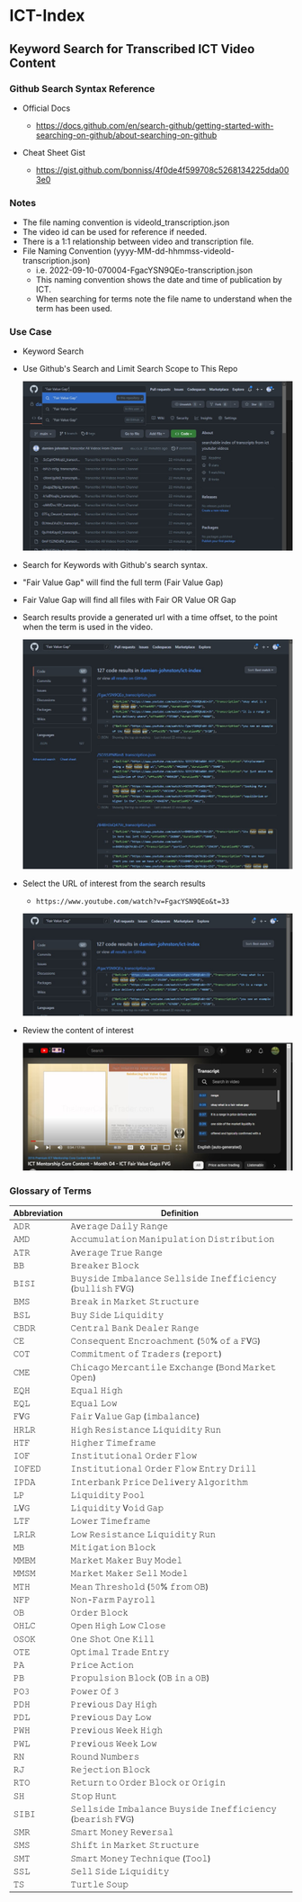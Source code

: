 # ICT-Index
## Keyword Search for Transcribed ICT Video Content

### Github Search Syntax Reference
- Official Docs
    - https://docs.github.com/en/search-github/getting-started-with-searching-on-github/about-searching-on-github

- Cheat Sheet Gist
    - https://gist.github.com/bonniss/4f0de4f599708c5268134225dda003e0

### Notes
- The file naming convention is videoId_transcription.json
- The video id can be used for reference if needed.
- There is a 1:1 relationship between video and transcription file.
- File Naming Convention (yyyy-MM-dd-hhmmss-videoId-transcription.json) 
    - i.e. 2022-09-10-070004-FgacYSN9QEo-transcription.json
    - This naming convention shows the date and time of publication by ICT.
    - When searching for terms note the file name to understand when the term has been used.
    

### Use Case
- Keyword Search
- Use Github's Search and Limit Search Scope to This Repo

    ![Keyword Search](./readme-resources/KeywordSearchExample.jpg) 

- Search for Keywords with Github's search syntax.
- "Fair Value Gap" will find the full term (Fair Value Gap)
- Fair Value Gap will find all files with Fair OR Value OR Gap

- Search results provide a generated url with a time offset, to the point when the term is used in the video.

    ![SearchResults](./readme-resources/SearchResults.jpg) 
    
- Select the URL of interest from the search results
    - `https://www.youtube.com/watch?v=FgacYSN9QEo&t=33`
    
    ![SelectURL](./readme-resources/CopyVideoURL.jpg)

- Review the content of interest
    
    ![SelectURL](./readme-resources/ReferenceVideoOffset.jpg)

### Glossary of Terms

| Abbreviation     |     Definition |
| -------------    |     ------------- |
|𝙰𝙳𝚁    |     𝙰v𝚎𝚛𝚊𝚐𝚎 𝙳𝚊𝚒𝚕𝚢 𝚁𝚊𝚗𝚐𝚎   |   
|𝙰𝙼𝙳    |     𝙰𝚌𝚌𝚞𝚖𝚞𝚕𝚊𝚝𝚒𝚘𝚗 𝙼𝚊𝚗𝚒𝚙𝚞𝚕𝚊𝚝𝚒𝚘𝚗 𝙳𝚒𝚜𝚝𝚛𝚒𝚋𝚞𝚝𝚒𝚘𝚗   |
|𝙰𝚃𝚁    |     𝙰v𝚎𝚛𝚊𝚐𝚎 𝚃𝚛𝚞𝚎 𝚁𝚊𝚗𝚐𝚎   |
|𝙱𝙱     |     𝙱𝚛𝚎𝚊𝚔𝚎𝚛 𝙱𝚕𝚘𝚌𝚔   |
|𝙱𝙸𝚂𝙸   |     𝙱𝚞𝚢𝚜𝚒𝚍𝚎 𝙸𝚖𝚋𝚊𝚕𝚊𝚗𝚌𝚎 𝚂𝚎𝚕𝚕𝚜𝚒𝚍𝚎 𝙸𝚗𝚎𝚏𝚏𝚒𝚌𝚒𝚎𝚗𝚌𝚢 (𝚋𝚞𝚕𝚕𝚒𝚜𝚑 𝙵V𝙶)   |
|𝙱𝙼𝚂    |     𝙱𝚛𝚎𝚊𝚔 𝚒𝚗 𝙼𝚊𝚛𝚔𝚎𝚝 𝚂𝚝𝚛𝚞𝚌𝚝𝚞𝚛𝚎   |
|𝙱𝚂𝙻    |     𝙱𝚞𝚢 𝚂𝚒𝚍𝚎 𝙻𝚒𝚚𝚞𝚒𝚍𝚒𝚝𝚢   |
|𝙲𝙱𝙳𝚁   |     𝙲𝚎𝚗𝚝𝚛𝚊𝚕 𝙱𝚊𝚗𝚔 𝙳𝚎𝚊𝚕𝚎𝚛 𝚁𝚊𝚗𝚐𝚎   |
|𝙲𝙴     |     𝙲𝚘𝚗𝚜𝚎𝚚𝚞𝚎𝚗𝚝 𝙴𝚗𝚌𝚛𝚘𝚊𝚌𝚑𝚖𝚎𝚗𝚝 (𝟻𝟶% 𝚘𝚏 𝚊 𝙵V𝙶)   |
|𝙲𝙾𝚃    |     𝙲𝚘𝚖𝚖𝚒𝚝𝚖𝚎𝚗𝚝 𝚘𝚏 𝚃𝚛𝚊𝚍𝚎𝚛𝚜 (𝚛𝚎𝚙𝚘𝚛𝚝)   |
|𝙲𝙼𝙴    |     𝙲𝚑𝚒𝚌𝚊𝚐𝚘 𝙼𝚎𝚛𝚌𝚊𝚗𝚝𝚒𝚕𝚎 𝙴𝚡𝚌𝚑𝚊𝚗𝚐𝚎 (𝙱𝚘𝚗𝚍 𝙼𝚊𝚛𝚔𝚎𝚝 𝙾𝚙𝚎𝚗)   |
|𝙴𝚀𝙷    |     𝙴𝚚𝚞𝚊𝚕 𝙷𝚒𝚐𝚑   |
|𝙴𝚀𝙻    |     𝙴𝚚𝚞𝚊𝚕 𝙻𝚘𝚠   |
|𝙵V𝙶    |     𝙵𝚊𝚒𝚛 V𝚊𝚕𝚞𝚎 𝙶𝚊𝚙 (𝚒𝚖𝚋𝚊𝚕𝚊𝚗𝚌𝚎)   |
|𝙷𝚁𝙻𝚁   |     𝙷𝚒𝚐𝚑 𝚁𝚎𝚜𝚒𝚜𝚝𝚊𝚗𝚌𝚎 𝙻𝚒𝚚𝚞𝚒𝚍𝚒𝚝𝚢 𝚁𝚞𝚗   |
|𝙷𝚃𝙵    |     𝙷𝚒𝚐𝚑𝚎𝚛 𝚃𝚒𝚖𝚎𝚏𝚛𝚊𝚖𝚎   |
|𝙸𝙾𝙵    |     𝙸𝚗𝚜𝚝𝚒𝚝𝚞𝚝𝚒𝚘𝚗𝚊𝚕 𝙾𝚛𝚍𝚎𝚛 𝙵𝚕𝚘𝚠   |
|𝙸𝙾𝙵𝙴𝙳  |     𝙸𝚗𝚜𝚝𝚒𝚝𝚞𝚝𝚒𝚘𝚗𝚊𝚕 𝙾𝚛𝚍𝚎𝚛 𝙵𝚕𝚘𝚠 𝙴𝚗𝚝𝚛𝚢 𝙳𝚛𝚒𝚕𝚕   |
|𝙸𝙿𝙳𝙰   |     𝙸𝚗𝚝𝚎𝚛𝚋𝚊𝚗𝚔 𝙿𝚛𝚒𝚌𝚎 𝙳𝚎𝚕𝚒v𝚎𝚛𝚢 𝙰𝚕𝚐𝚘𝚛𝚒𝚝𝚑𝚖   |
|𝙻𝙿     |     𝙻𝚒𝚚𝚞𝚒𝚍𝚒𝚝𝚢 𝙿𝚘𝚘𝚕   |
|𝙻V𝙶    |     𝙻𝚒𝚚𝚞𝚒𝚍𝚒𝚝𝚢 V𝚘𝚒𝚍 𝙶𝚊𝚙   |
|𝙻𝚃𝙵    |     𝙻𝚘𝚠𝚎𝚛 𝚃𝚒𝚖𝚎𝚏𝚛𝚊𝚖𝚎   |
|𝙻𝚁𝙻𝚁   |     𝙻𝚘𝚠 𝚁𝚎𝚜𝚒𝚜𝚝𝚊𝚗𝚌𝚎 𝙻𝚒𝚚𝚞𝚒𝚍𝚒𝚝𝚢 𝚁𝚞𝚗   |
|𝙼𝙱     |     𝙼𝚒𝚝𝚒𝚐𝚊𝚝𝚒𝚘𝚗 𝙱𝚕𝚘𝚌𝚔   |
|𝙼𝙼𝙱𝙼   |     𝙼𝚊𝚛𝚔𝚎𝚝 𝙼𝚊𝚔𝚎𝚛 𝙱𝚞𝚢 𝙼𝚘𝚍𝚎𝚕   |
|𝙼𝙼𝚂𝙼   |     𝙼𝚊𝚛𝚔𝚎𝚝 𝙼𝚊𝚔𝚎𝚛 𝚂𝚎𝚕𝚕 𝙼𝚘𝚍𝚎𝚕   |
|𝙼𝚃𝙷    |     𝙼𝚎𝚊𝚗 𝚃𝚑𝚛𝚎𝚜𝚑𝚘𝚕𝚍 (𝟻𝟶% 𝚏𝚛𝚘𝚖 𝙾𝙱)   |
|𝙽𝙵𝙿    |     𝙽𝚘𝚗-𝙵𝚊𝚛𝚖 𝙿𝚊𝚢𝚛𝚘𝚕𝚕   |
|𝙾𝙱     |     𝙾𝚛𝚍𝚎𝚛 𝙱𝚕𝚘𝚌𝚔   |
|𝙾𝙷𝙻𝙲   |     𝙾𝚙𝚎𝚗 𝙷𝚒𝚐𝚑 𝙻𝚘𝚠 𝙲𝚕𝚘𝚜𝚎   |
|𝙾𝚂𝙾𝙺   |     𝙾𝚗𝚎 𝚂𝚑𝚘𝚝 𝙾𝚗𝚎 𝙺𝚒𝚕𝚕   |
|𝙾𝚃𝙴    |     𝙾𝚙𝚝𝚒𝚖𝚊𝚕 𝚃𝚛𝚊𝚍𝚎 𝙴𝚗𝚝𝚛𝚢   |
|𝙿𝙰     |     𝙿𝚛𝚒𝚌𝚎 𝙰𝚌𝚝𝚒𝚘𝚗   |
|𝙿𝙱     |     𝙿𝚛𝚘𝚙𝚞𝚕𝚜𝚒𝚘𝚗 𝙱𝚕𝚘𝚌𝚔 (𝙾𝙱 𝚒𝚗 𝚊 𝙾𝙱)    |
|𝙿𝙾𝟹    |     𝙿𝚘𝚠𝚎𝚛 𝙾𝚏 𝟹    |
|𝙿𝙳𝙷    |     𝙿𝚛𝚎v𝚒𝚘𝚞𝚜 𝙳𝚊𝚢 𝙷𝚒𝚐𝚑    |
|𝙿𝙳𝙻    |     𝙿𝚛𝚎v𝚒𝚘𝚞𝚜 𝙳𝚊𝚢 𝙻𝚘𝚠    |
|𝙿𝚆𝙷    |     𝙿𝚛𝚎v𝚒𝚘𝚞𝚜 𝚆𝚎𝚎𝚔 𝙷𝚒𝚐𝚑    |
|𝙿𝚆𝙻    |     𝙿𝚛𝚎v𝚒𝚘𝚞𝚜 𝚆𝚎𝚎𝚔 𝙻𝚘𝚠    |
|𝚁𝙽     |     𝚁𝚘𝚞𝚗𝚍 𝙽𝚞𝚖𝚋𝚎𝚛𝚜    |
|𝚁𝙹     |     𝚁𝚎𝚓𝚎𝚌𝚝𝚒𝚘𝚗 𝙱𝚕𝚘𝚌𝚔    |
|𝚁𝚃𝙾    |     𝚁𝚎𝚝𝚞𝚛𝚗 𝚝𝚘 𝙾𝚛𝚍𝚎𝚛 𝙱𝚕𝚘𝚌𝚔 𝚘𝚛 𝙾𝚛𝚒𝚐𝚒𝚗    |
|𝚂𝙷     |     𝚂𝚝𝚘𝚙 𝙷𝚞𝚗𝚝    |
|𝚂𝙸𝙱𝙸   |     𝚂𝚎𝚕𝚕𝚜𝚒𝚍𝚎 𝙸𝚖𝚋𝚊𝚕𝚊𝚗𝚌𝚎 𝙱𝚞𝚢𝚜𝚒𝚍𝚎 𝙸𝚗𝚎𝚏𝚏𝚒𝚌𝚒𝚎𝚗𝚌𝚢 (𝚋𝚎𝚊𝚛𝚒𝚜𝚑 𝙵V𝙶)    |
|𝚂𝙼𝚁    |     𝚂𝚖𝚊𝚛𝚝 𝙼𝚘𝚗𝚎𝚢 𝚁𝚎v𝚎𝚛𝚜𝚊𝚕    |
|𝚂𝙼𝚂    |     𝚂𝚑𝚒𝚏𝚝 𝚒𝚗 𝙼𝚊𝚛𝚔𝚎𝚝 𝚂𝚝𝚛𝚞𝚌𝚝𝚞𝚛𝚎     |
|𝚂𝙼𝚃    |     𝚂𝚖𝚊𝚛𝚝 𝙼𝚘𝚗𝚎𝚢 𝚃𝚎𝚌𝚑𝚗𝚒𝚚𝚞𝚎 (𝚃𝚘𝚘𝚕)     |
|𝚂𝚂𝙻    |     𝚂𝚎𝚕𝚕 𝚂𝚒𝚍𝚎 𝙻𝚒𝚚𝚞𝚒𝚍𝚒𝚝𝚢    |
|𝚃𝚂     |     𝚃𝚞𝚛𝚝𝚕𝚎 𝚂𝚘𝚞𝚙     |
